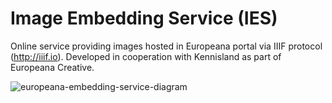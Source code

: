 # Image Embedding Service (IES)

Online service providing images hosted in Europeana portal via IIIF protocol (http://iiif.io). Developed in cooperation with Kennisland as part of Europeana Creative.


![europeana-embedding-service-diagram](https://cloud.githubusercontent.com/assets/59284/6038291/fa652f0a-ac5b-11e4-8a1a-88f91ba5c2b3.jpg)
